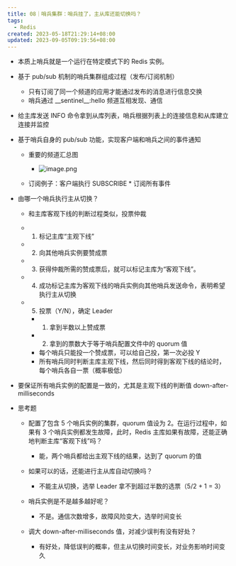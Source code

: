 ```yaml
---
title: 08｜哨兵集群：哨兵挂了，主从库还能切换吗？
tags:
  - Redis
created: 2023-05-18T21:29:14+08:00
updated: 2023-09-05T09:19:56+08:00
---
```


- 本质上哨兵就是一个运行在特定模式下的 Redis 实例。
- 基于 pub/sub 机制的哨兵集群组成过程（发布/订阅机制）

  - 只有订阅了同一个频道的应用才能通过发布的消息进行信息交换
  - 哨兵通过 \_\_sentinel__:hello 频道互相发现、通信

- 给主库发送 INFO 命令拿到从库列表，哨兵根据列表上的连接信息和从库建立连接并监控
- 基于哨兵自身的 pub/sub 功能，实现客户端和哨兵之间的事件通知

  - 重要的频道汇总图
    - ![image.png](https://cdn.jsdelivr.net/gh/11ze/static/images/redis-08-1.png)

  - 订阅例子：客户端执行 SUBSCRIBE * 订阅所有事件

- 由哪一个哨兵执行主从切换？

  - 和主库客观下线的判断过程类似，投票仲裁
  - 1. 标记主库“主观下线”
  - 2. 向其他哨兵实例要赞成票
  - 3. 获得仲裁所需的赞成票后，就可以标记主库为“客观下线”。
  - 4. 成功标记主库为客观下线的哨兵实例向其他哨兵发送命令，表明希望执行主从切换
  - 5. 投票（Y/N），确定 Leader

    - 1. 拿到半数以上赞成票
    - 2. 拿到的票数大于等于哨兵配置文件中的 quorum 值
    - 每个哨兵只能投一个赞成票，可以给自己投，第一次必投 Y
    - 所有哨兵同时判断主库主观下线，然后同时得到客观下线的结论时，每个哨兵各自一票（概率极低）

- 要保证所有哨兵实例的配置是一致的，尤其是主观下线的判断值 down-after-milliseconds
- 思考题

  - 配置了包含 5 个哨兵实例的集群，quorum 值设为 2。在运行过程中，如果有 3 个哨兵实例都发生故障，此时，Redis 主库如果有故障，还能正确地判断主库“客观下线”吗？

    - 能，两个哨兵都给出主观下线的结果，达到了 quorum 的值

  - 如果可以的话，还能进行主从库自动切换吗？

    - 不能主从切换，选举 Leader 拿不到超过半数的选票（5/2 + 1 = 3）

  - 哨兵实例是不是越多越好呢？

    - 不是。通信次数增多，故障风险变大，选举时间变长

  - 调大 down-after-milliseconds 值，对减少误判有没有好处？

    - 有好处，降低误判的概率，但主从切换时间变长，对业务影响时间变久
